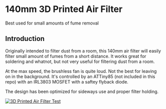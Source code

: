 <h1> 140mm 3D Printed Air Filter </h1>
Best used for small amounts of fume removal

<h2> Introduction </h2>
Originally intended to filter dust from a room, this 140mm air filter will easily filter small amount of fumes from a short distance. It works great for soldering and whatnot, but not very useful for filtering dust from a room.

At the max speed, the brushless fan is quite loud. Not the best for leaving on in the background. It's controlled by an ATTiny85 (not included in this repo) with an IRL3803 MOSFET with a saftey flyback diode.

The design has been optimized for sideways use and proper filter holding.

[![3D Printed Air Filter Test](http://i.imgur.com/lwWssAY.jpg)](https://www.youtube.com/watch?v=p5OVDNX10iU)